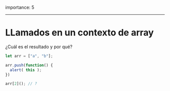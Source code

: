 importance: 5

---

# LLamados en un contexto de array

¿Cuál es el resultado y por qué?

```js
let arr = ["a", "b"];

arr.push(function() {
  alert( this );
})

arr[2](); // ?
```
